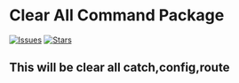 # Clear All Command Package

[![Issues](https://img.shields.io/github/issues/darshanmultiqos/clearAllCommand.svg?style=flat-square)](https://github.com/darshanmultiqos/clearAllCommand/issues)
[![Stars](	https://img.shields.io/github/stars/darshanmultiqos/clearAllCommand.svg?style=flat-square)](https://github.com/darshanmultiqos/clearAllCommand/stargazers)


## This will be clear all catch,config,route
